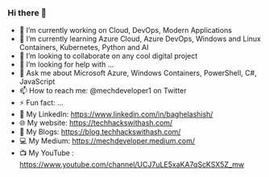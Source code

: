 ### Hi there 👋

- 🔭 I’m currently working on Cloud, DevOps, Modern Applications
- 🌱 I’m currently learning Azure Cloud, Azure DevOps, Windows and Linux Containers, Kubernetes, Python and AI
- 👯 I’m looking to collaborate on any cool digital project
- 🤔 I’m looking for help with ...
- 💬 Ask me about Microsoft Azure, Windows Containers, PowerShell, C#, JavaScript
- 📫 How to reach me: @mechdeveloper1 on Twitter
- ⚡ Fun fact: ...
- 💼 My LinkedIn: https://www.linkedin.com/in/baghelashish/
- 🌐 My website: https://techhackswithash.com/
- 📝 My Blogs: https://blog.techhackswithash.com/
- 💻 My Medium: https://mechdeveloper.medium.com/
- 📺 My YouTube : https://www.youtube.com/channel/UCJ7uLE5xaKA7qScKSX5Z_mw
